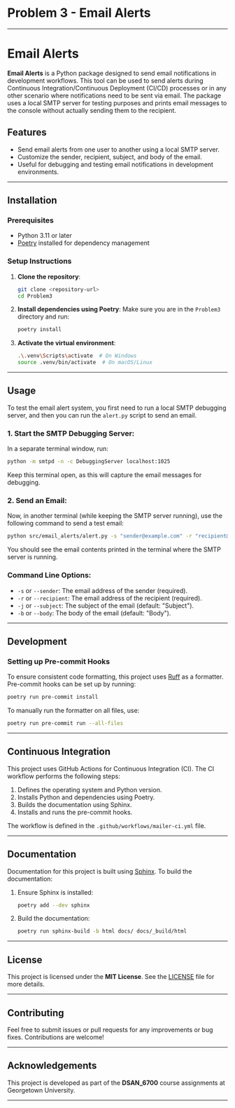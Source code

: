 # Problem 3 - Email Alerts

---

# Email Alerts

**Email Alerts** is a Python package designed to send email notifications in development workflows. This tool can be used to send alerts during Continuous Integration/Continuous Deployment (CI/CD) processes or in any other scenario where notifications need to be sent via email. The package uses a local SMTP server for testing purposes and prints email messages to the console without actually sending them to the recipient.

## Features

- Send email alerts from one user to another using a local SMTP server.
- Customize the sender, recipient, subject, and body of the email.
- Useful for debugging and testing email notifications in development environments.

---

## Installation

### Prerequisites

- Python 3.11 or later
- [Poetry](https://python-poetry.org/docs/#installation) installed for dependency management

### Setup Instructions

1. **Clone the repository**:
   ```bash
   git clone <repository-url>
   cd Problem3
   ```

2. **Install dependencies using Poetry**:
   Make sure you are in the `Problem3` directory and run:
   ```bash
   poetry install
   ```

3. **Activate the virtual environment**:
   ```bash
   .\.venv\Scripts\activate  # On Windows
   source .venv/bin/activate  # On macOS/Linux
   ```

---

## Usage

To test the email alert system, you first need to run a local SMTP debugging server, and then you can run the `alert.py` script to send an email.

### 1. Start the SMTP Debugging Server:

In a separate terminal window, run:
```bash
python -m smtpd -n -c DebuggingServer localhost:1025
```
Keep this terminal open, as this will capture the email messages for debugging.

### 2. Send an Email:

Now, in another terminal (while keeping the SMTP server running), use the following command to send a test email:

```bash
python src/email_alerts/alert.py -s "sender@example.com" -r "recipient@example.com" -j "Test Subject" -b "This is a test email body"
```

You should see the email contents printed in the terminal where the SMTP server is running.

### Command Line Options:

- `-s` or `--sender`: The email address of the sender (required).
- `-r` or `--recipient`: The email address of the recipient (required).
- `-j` or `--subject`: The subject of the email (default: "Subject").
- `-b` or `--body`: The body of the email (default: "Body").

---

## Development

### Setting up Pre-commit Hooks

To ensure consistent code formatting, this project uses [Ruff](https://github.com/charliermarsh/ruff) as a formatter. Pre-commit hooks can be set up by running:

```bash
poetry run pre-commit install
```

To manually run the formatter on all files, use:
```bash
poetry run pre-commit run --all-files
```

---

## Continuous Integration

This project uses GitHub Actions for Continuous Integration (CI). The CI workflow performs the following steps:

1. Defines the operating system and Python version.
2. Installs Python and dependencies using Poetry.
3. Builds the documentation using Sphinx.
4. Installs and runs the pre-commit hooks.

The workflow is defined in the `.github/workflows/mailer-ci.yml` file.

---

## Documentation

Documentation for this project is built using [Sphinx](https://www.sphinx-doc.org/en/master/). To build the documentation:

1. Ensure Sphinx is installed:
   ```bash
   poetry add --dev sphinx
   ```

2. Build the documentation:
   ```bash
   poetry run sphinx-build -b html docs/ docs/_build/html
   ```

---

## License

This project is licensed under the **MIT License**. See the [LICENSE](LICENSE) file for more details.

---

## Contributing

Feel free to submit issues or pull requests for any improvements or bug fixes. Contributions are welcome!

---

## Acknowledgements

This project is developed as part of the **DSAN_6700** course assignments at Georgetown University.

---


